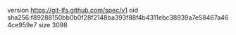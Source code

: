 version https://git-lfs.github.com/spec/v1
oid sha256:f89288150bb0b0f28f2148ba393f88f4b4311ebc38939a7e58467a464ce959e7
size 3098
